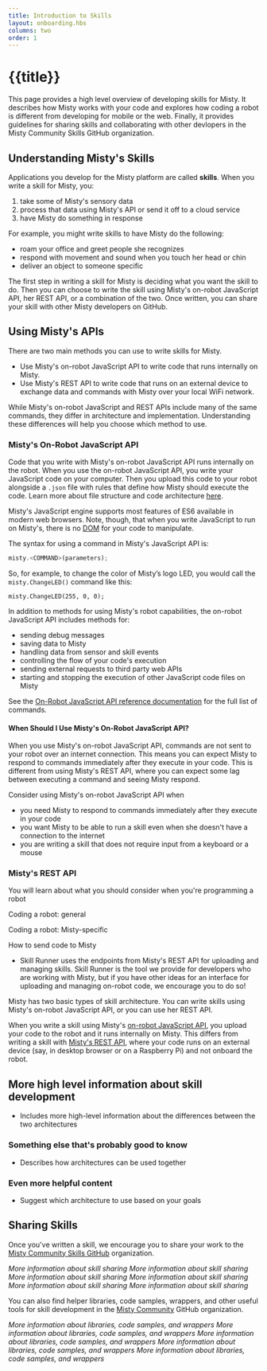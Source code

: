 ```yaml
---
title: Introduction to Skills
layout: onboarding.hbs
columns: two
order: 1
---
```


# {{title}}

This page provides a high level overview of developing skills for Misty. It describes how Misty works with your code and explores how coding a robot is different from developing for mobile or the web. Finally, it provides guidelines for sharing skills and collaborating with other devlopers in the Misty Community Skills GitHub organization.

## Understanding Misty's Skills

Applications you develop for the Misty platform are called **skills**. When you write a skill for Misty, you:

1. take some of Misty's sensory data
2. process that data using Misty's API or send it off to a cloud service
3. have Misty do something in response

For example, you might write skills to have Misty do the following:

* roam your office and greet people she recognizes
* respond with movement and sound when you touch her head or chin
* deliver an object to someone specific

The first step in writing a skill for Misty is deciding what you want the skill to do. Then you can choose to write the skill using Misty's on-robot JavaScript API, her REST API, or a combination of the two. Once written, you can share your skill with other Misty developers on GitHub.

## Using Misty's APIs

There are two main methods you can use to write skills for Misty.

* Use Misty's on-robot JavaScript API to write code that runs internally on Misty.
* Use Misty's REST API to write code that runs on an external device to exchange data and commands with Misty over your local WiFi network.

While Misty's on-robot JavaScript and REST APIs include many of the same commands, they differ in architecture and implementation. Understanding these differences will help you choose which method to use.

### Misty's On-Robot JavaScript API

Code that you write with Misty's on-robot JavaScript API runs internally on the robot. When you use the on-robot JavaScript API, you write your JavaScript code on your computer. Then you upload this code to your robot alongside a `.json` file with rules that define how Misty should execute the code. Learn more about file structure and code architecture [here](../../../docs/build/local-skill-architecture/#file-structure-amp-code-architecture).

Misty's JavaScript engine supports most features of ES6 available in modern web browsers. Note, though, that when you write JavaScript to run on Misty's, there is no [DOM](https://developer.mozilla.org/en-US/docs/Web/API/Document_Object_Model) for your code to manipulate.

The syntax for using a command in Misty's JavaScript API is:

```JavaScript
misty.<COMMAND>(parameters);
```

So, for example, to change the color of Misty’s logo LED, you would call the `misty.ChangeLED()` command like this:

```JS
misty.ChangeLED(255, 0, 0);
```

In addition to methods for using Misty's robot capabilities, the on-robot JavaScript API includes methods for:

* sending debug messages
* saving data to Misty
* handling data from sensor and skill events
* controlling the flow of your code's execution
* sending external requests to third party web APIs
* starting and stopping the execution of other JavaScript code files on Misty

See the [On-Robot JavaScript API reference documentation](../../../docs/reference/javascript-api) for the full list of commands.

#### When Should I Use Misty's On-Robot JavaScript API?

When you use Misty's on-robot JavaScript API, commands are not sent to your robot over an internet connection. This means you can expect Misty to respond to commands immediately after they execute in your code. This is different from using Misty's REST API, where you can expect some lag between executing a command and seeing Misty respond.

Consider using Misty's on-robot JavaScript API when

* you need Misty to respond to commands immediately after they execute in your code
* you want Misty to be able to run a skill even when she doesn't have a connection to the internet
* you are writing a skill that does not require input from a keyboard or a mouse

### Misty's REST API

You will learn about what you should consider when you're programming a robot

Coding a robot: general

Coding a robot: Misty-specific

How to send code to Misty



* Skill Runner uses the endpoints from Misty's REST API for uploading and managing skills. Skill Runner is the tool we provide for developers who are working with Misty, but if you have other ideas for an interface for uploading and managing on-robot code, we encourage you to do so!

Misty has two basic types of skill architecture. You can write skills using Misty's on-robot JavaScript API, or you can use her REST API.

When you write a skill using Misty's [on-robot JavaScript API](../../skills/local-skill-architecture), you upload your code to the robot and it runs internally on Misty. This differs from writing a skill with [Misty's REST API](../../skills/remote-command-architecture), where your code runs on an external device (say, in desktop browser or on a Raspberry Pi) and not onboard the robot.

## More high level information about skill development

- Includes more high-level information about the  differences between the two architectures

### Something else that's probably good to know

- Describes how architectures can be used together

### Even more helpful content

- Suggest which architecture to use based on your goals

## Sharing Skills

Once you've written a skill, we encourage you to share your work to the [Misty Community Skills GitHub](https://github.com/MistyCommunitySkills) organization.

*More information about skill sharing*
*More information about skill sharing*
*More information about skill sharing*
*More information about skill sharing*
*More information about skill sharing*
*More information about skill sharing*

You can also find helper libraries, code samples, wrappers, and other useful tools for skill development in the [Misty Community](https://github.com/MistyCommunity) GitHub organization.

*More information about libraries, code samples, and wrappers*
*More information about libraries, code samples, and wrappers*
*More information about libraries, code samples, and wrappers*
*More information about libraries, code samples, and wrappers*
*More information about libraries, code samples, and wrappers*